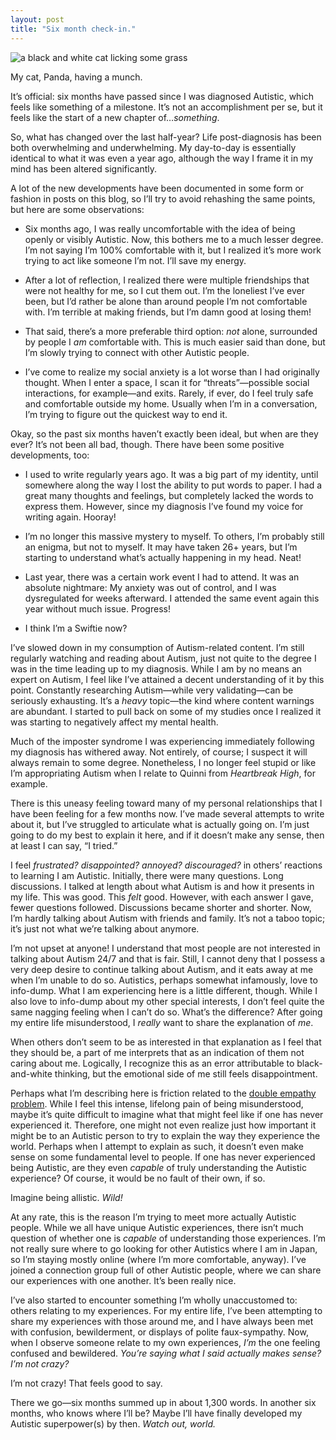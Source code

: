 ```yaml
---
layout: post
title: "Six month check-in."
---
```


![a black and white cat licking some grass]({{site.baseurl}}/assets/images/loose/pandaLick.jpg)
<div class="caption">My cat, Panda, having a munch.</div>

It’s official: six months have passed since I was diagnosed Autistic, which feels like something of a milestone. It’s not an accomplishment per se, but it feels like the start of a new chapter of…_something_.

So, what has changed over the last half-year? Life post-diagnosis has been both overwhelming and underwhelming. My day-to-day is essentially identical to what it was even a year ago, although the way I frame it in my mind has been altered significantly.

A lot of the new developments have been documented in some form or fashion in posts on this blog, so I’ll try to avoid rehashing the same points, but here are some observations:

*   Six months ago, I was really uncomfortable with the idea of being openly or visibly Autistic. Now, this bothers me to a much lesser degree. I’m not saying I’m 100% comfortable with it, but I realized it’s more work trying to act like someone I’m not. I’ll save my energy.
    
*   After a lot of reflection, I realized there were multiple friendships that were not healthy for me, so I cut them out. I’m the loneliest I’ve ever been, but I’d rather be alone than around people I’m not comfortable with. I’m terrible at making friends, but I’m damn good at losing them!
    
*   That said, there’s a more preferable third option: _not_ alone, surrounded by people I _am_ comfortable with. This is much easier said than done, but I’m slowly trying to connect with other Autistic people.
    
*   I’ve come to realize my social anxiety is a lot worse than I had originally thought. When I enter a space, I scan it for “threats”—possible social interactions, for example—and exits. Rarely, if ever, do I feel truly safe and comfortable outside my home. Usually when I’m in a conversation, I’m trying to figure out the quickest way to end it.
    

Okay, so the past six months haven’t exactly been ideal, but when are they ever? It’s not been all bad, though. There have been some positive developments, too:

*   I used to write regularly years ago. It was a big part of my identity, until somewhere along the way I lost the ability to put words to paper. I had a great many thoughts and feelings, but completely lacked the words to express them. However, since my diagnosis I’ve found my voice for writing again. Hooray!
    
*   I’m no longer this massive mystery to myself. To others, I’m probably still an enigma, but not to myself. It may have taken 26+ years, but I’m starting to understand what’s actually happening in my head. Neat!
    
*   Last year, there was a certain work event I had to attend. It was an absolute nightmare: My anxiety was out of control, and I was dysregulated for weeks afterward. I attended the same event again this year without much issue. Progress!
    
*   I think I’m a Swiftie now?
    

I’ve slowed down in my consumption of Autism-related content. I’m still regularly watching and reading about Autism, just not quite to the degree I was in the time leading up to my diagnosis. While I am by no means an expert on Autism, I feel like I’ve attained a decent understanding of it by this point. Constantly researching Autism—while very validating—can be seriously exhausting. It’s a _heavy_ topic—the kind where content warnings are abundant. I started to pull back on some of my studies once I realized it was starting to negatively affect my mental health.

Much of the imposter syndrome I was experiencing immediately following my diagnosis has withered away. Not entirely, of course; I suspect it will always remain to some degree. Nonetheless, I no longer feel stupid or like I’m appropriating Autism when I relate to Quinni from _Heartbreak High_, for example.

There is this uneasy feeling toward many of my personal relationships that I have been feeling for a few months now. I’ve made several attempts to write about it, but I’ve struggled to articulate what is actually going on. I’m just going to do my best to explain it here, and if it doesn’t make any sense, then at least I can say, “I tried.”

I feel _frustrated? disappointed? annoyed? discouraged?_ in others’ reactions to learning I am Autistic. Initially, there were many questions. Long discussions. I talked at length about what Autism is and how it presents in my life. This was good. This _felt_ good. However, with each answer I gave, fewer questions followed. Discussions became shorter and shorter. Now, I’m hardly talking about Autism with friends and family. It’s not a taboo topic; it’s just not what we’re talking about anymore.

I’m not upset at anyone! I understand that most people are not interested in talking about Autism 24/7 and that is fair. Still, I cannot deny that I possess a very deep desire to continue talking about Autism, and it eats away at me when I’m unable to do so. Autistics, perhaps somewhat infamously, love to info-dump. What I am experiencing here is a little different, though. While I also love to info-dump about my other special interests, I don’t feel quite the same nagging feeling when I can’t do so. What’s the difference? After going my entire life misunderstood, I _really_ want to share the explanation of _me_.

When others don’t seem to be as interested in that explanation as I feel that they should be, a part of me interprets that as an indication of them not caring about me. Logically, I recognize this as an error attributable to black-and-white thinking, but the emotional side of me still feels disappointment.

Perhaps what I’m describing here is friction related to the [double empathy problem](https://www.autism.org.uk/advice-and-guidance/professional-practice/double-empathy). While I feel this intense, lifelong pain of being misunderstood, maybe it’s quite difficult to imagine what that might feel like if one has never experienced it. Therefore, one might not even realize just how important it might be to an Autistic person to try to explain the way they experience the world. Perhaps when I attempt to explain as such, it doesn’t even make sense on some fundamental level to people. If one has never experienced being Autistic, are they even _capable_ of truly understanding the Autistic experience? Of course, it would be no fault of their own, if so.

Imagine being allistic. _Wild!_

At any rate, this is the reason I’m trying to meet more actually Autistic people. While we all have unique Autistic experiences, there isn’t much question of whether one is _capable_ of understanding those experiences. I’m not really sure where to go looking for other Autistics where I am in Japan, so I’m staying mostly online (where I’m more comfortable, anyway). I’ve joined a connection group full of other Autistic people, where we can share our experiences with one another. It’s been really nice.

I’ve also started to encounter something I’m wholly unaccustomed to: others relating to my experiences. For my entire life, I’ve been attempting to share my experiences with those around me, and I have always been met with confusion, bewilderment, or displays of polite faux-sympathy. Now, when I observe someone relate to my own experiences, _I’m_ the one feeling confused and bewildered. _You’re saying what I said actually makes sense? I’m not crazy?_

I’m not crazy! That feels good to say.

There we go—six months summed up in about 1,300 words. In another six months, who knows where I’ll be? Maybe I’ll have finally developed my Autistic superpower(s) by then. _Watch out, world._